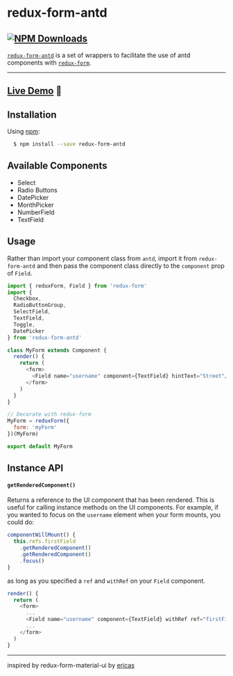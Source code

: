 # redux-form-antd
[![NPM Downloads](https://img.shields.io/npm/dm/redux-form-antd.svg?style=flat)](https://www.npmjs.com/package/redux-form-antd)
---
[`redux-form-antd`](https://github.com/zhdmitry/redux-form-antd) is a set of
wrappers to facilitate the use of antd components with
[`redux-form`](https://github.com/erikras/redux-form).

---

## [Live Demo](http://zhdmitry.github.io/redux-form-antd) :eyes:

## Installation

Using [npm](https://www.npmjs.org/):

```bash
  $ npm install --save redux-form-antd
```

## Available Components

- Select
- Radio Buttons
- DatePicker
- MonthPicker
- NumberField
- TextField
## Usage

Rather than import your component class from `antd`, import it from `redux-form-antd`
and then pass the component class directly to the `component` prop of `Field`.

```js
import { reduxForm, Field } from 'redux-form'
import {
  Checkbox,
  RadioButtonGroup,
  SelectField,
  TextField,
  Toggle,
  DatePicker
} from 'redux-form-antd'

class MyForm extends Component {
  render() {
    return (
      <form>
        <Field name="username" component={TextField} hintText="Street"/>
      </form>
    )
  }
}

// Decorate with redux-form
MyForm = reduxForm({
  form: 'myForm'
})(MyForm)

export default MyForm
```

## Instance API

#### `getRenderedComponent()`

Returns a reference to the UI component that has been rendered. This is useful for
calling instance methods on the UI components. For example, if you wanted to focus on
the `username` element when your form mounts, you could do:

```js
componentWillMount() {
  this.refs.firstField    
    .getRenderedComponent() 
    .getRenderedComponent() 
    .focus()                
}
```

as long as you specified a `ref` and `withRef` on your `Field` component.

```js
render() {
  return (
    <form>
      ...
      <Field name="username" component={TextField} withRef ref="firstField"/>
      ...
    </form>
  )
}
```

---
inspired by redux-form-material-ui by [ericas](https://github.com/erikras/redux-form-material-ui)

